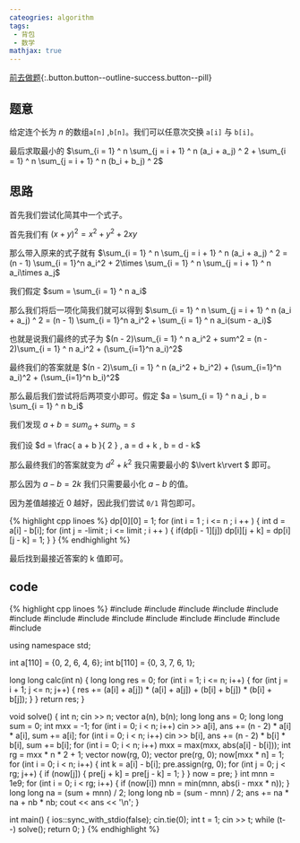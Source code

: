 ```yaml
---
cateogries: algorithm
tags: 
 - 背包
 - 数学
mathjax: true
---
```


[前去做题](https://codeforces.com/contest/1637/problem/D){:.button.button--outline-success.button--pill}

## 题意

给定连个长为 $n$ 的数组`a[n]` ,`b[n]`。我们可以任意次交换 `a[i]` 与 `b[i]`。

最后求取最小的 $\sum_{i = 1} ^ n \sum_{j = i + 1} ^ n (a_i + a_j) ^ 2 + \sum_{i = 1} ^ n \sum_{j = i + 1} ^ n (b_i + b_j) ^ 2$

## 思路

首先我们尝试化简其中一个式子。

首先我们有 $(x + y) ^ 2 = x^2 + y^2 + 2xy$

那么带入原来的式子就有 $\sum_{i = 1} ^ n \sum_{j = i + 1} ^ n (a_i + a_j) ^ 2 = (n - 1) \sum_{i = 1}^n a_i^2 + 2\times \sum_{i = 1} ^ n \sum_{j = i + 1} ^ n a_i\times a_j$

我们假定 $sum = \sum_{i = 1} ^ n a_i$

那么我们将后一项化简我们就可以得到 $\sum_{i = 1} ^ n \sum_{j = i + 1} ^ n (a_i + a_j) ^ 2 =  (n - 1) \sum_{i = 1}^n a_i^2 + \sum_{i = 1} ^ n a_i(sum - a_i)$

也就是说我们最终的式子为 $(n - 2)\sum_{i = 1} ^ n a_i^2 + sum^2 = (n - 2)\sum_{i = 1} ^ n a_i^2 + (\sum_{i=1}^n a_i)^2$

最终我们的答案就是 $(n - 2)\sum_{i = 1} ^ n (a_i^2 + b_i^2) + (\sum_{i=1}^n a_i)^2 + (\sum_{i=1}^n b_i)^2$

那么最后我们尝试将后两项变小即可。假定 $a = \sum_{i = 1} ^ n a_i , b = \sum_{i = 1} ^ n b_i$

我们发现 $a + b = sum_a + sum_b = s$

我们设 $d = \frac{ a + b }{ 2 } , a = d + k , b = d - k$

那么最终我们的答案就变为 $d ^ 2 + k ^ 2$ 我只需要最小的 $\lvert k\rvert $ 即可。

那么因为 $a - b = 2k$ 我们只需要最小化 $a - b$ 的值。

因为差值越接近 $0$ 越好，因此我们尝试 `0/1` 背包即可。

{% highlight cpp linoes %}
dp[0][0] = 1;
for (int i = 1 ; i <= n ; i ++ ) {
   int d = a[i] - b[i];
   for (int j = -limit ; i <= limit ;  i ++ ) {
      if(dp[i - 1][j]) dp[i][j + k] = dp[i][j - k] = 1;
   }
}
{% endhighlight %}

最后找到最接近答案的 k 值即可。

## code

{% highlight cpp linoes %}
#include <algorithm>
#include <array>
#include <cassert>
#include <cmath>
#include <cstring>
#include <iomanip>
#include <iostream>
#include <map>
#include <numeric>
#include <queue>
#include <set>
#include <stack>
#include <tuple>
#include <vector>

using namespace std;

int a[110] = {0, 2, 6, 4, 6};
int b[110] = {0, 3, 7, 6, 1};

long long calc(int n) {
   long long res = 0;
   for (int i = 1; i <= n; i++) {
      for (int j = i + 1; j <= n; j++) {
         res += (a[i] + a[j]) * (a[i] + a[j]) + (b[i] + b[j]) * (b[i] + b[j]);
      }
   }
   return res;
}

void solve() {
   int n;
   cin >> n;
   vector<int> a(n), b(n);
   long long ans = 0;
   long long sum = 0;
   int mxx = -1;
   for (int i = 0; i < n; i++) cin >> a[i], ans += (n - 2) * a[i] * a[i], sum += a[i];
   for (int i = 0; i < n; i++) cin >> b[i], ans += (n - 2) * b[i] * b[i], sum += b[i];
   for (int i = 0; i < n; i++) mxx = max(mxx, abs(a[i] - b[i]));
   int rg = mxx * n * 2 + 1;
   vector<int> now(rg, 0);
   vector<int> pre(rg, 0);
   now[mxx * n] = 1;
   for (int i = 0; i < n; i++) {
      int k = a[i] - b[i];
      pre.assign(rg, 0);
      for (int j = 0; j < rg; j++) {
         if (now[j]) {
            pre[j + k] = pre[j - k] = 1;
         }
      }
      now = pre;
   }
   int mnn = 1e9;
   for (int i = 0; i < rg; i++) {
      if (now[i]) mnn = min(mnn, abs(i - mxx * n));
   }
   long long na = (sum + mnn) / 2;
   long long nb = (sum - mnn) / 2;
   ans += na * na + nb * nb;
   cout << ans << '\n';
}

int main() {
   ios::sync_with_stdio(false);
   cin.tie(0);
   int t = 1;
   cin >> t;
   while (t--) solve();
   return 0;
}
{% endhighlight %}




